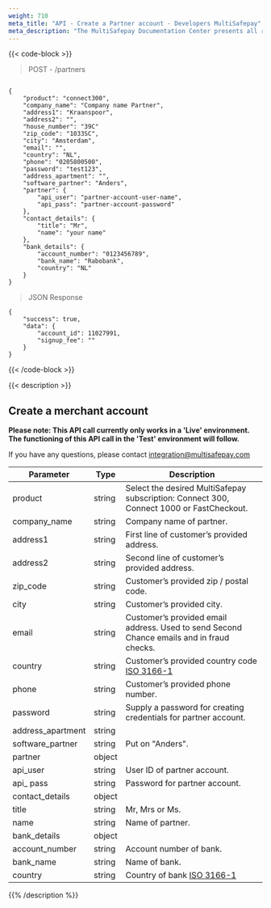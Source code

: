 ```yaml
---
weight: 710
meta_title: "API - Create a Partner account - Developers MultiSafepay"
meta_description: "The MultiSafepay Documentation Center presents all relevant information about our Plugins and API. You can also find support pages for Payment Methods, Tools and General Questions as well as the contact details of our Support and Integration Teams."
---
```


{{< code-block >}}

> POST - /partners

```shell 

{
    "product": "connect300",
    "company_name": "Company name Partner",
    "address1": "Kraanspoor",
    "address2": "",
    "house_number": "39C"
    "zip_code": "1033SC",
    "city": "Amsterdam",
    "email": "",
    "country": "NL",
    "phone": "0205800500",
    "password": "test123",
    "address_apartment": "",
    "software_partner": "Anders",
    "partner": {
        "api_user": "partner-account-user-name",
        "api_pass": "partner-account-password"
    },
    "contact_details": {
        "title": "Mr",
        "name": "your name"
    },
    "bank_details": {
        "account_number": "0123456789",
        "bank_name": "Rabobank",
        "country": "NL"
    }
}
```


> JSON Response 


```shell
{
    "success": true,
    "data": {
        "account_id": 11027991,
        "signup_fee": ""
    }
}
```

{{< /code-block >}}

{{< description >}}
## Create a merchant account

__Please note: This API call currently only works in a 'Live' environment. The functioning of this API call in the 'Test' environment will follow.__ 

If you have any questions, please contact <integration@multisafepay.com>

| Parameter                   | Type      | Description                                                                                |
|-----------------------------|-----------|--------------------------------------------------------------------------------------------|
| product                     | string    | Select the desired MultiSafepay subscription: Connect 300, Connect 1000 or FastCheckout.    | 
| company_name                | string    | Company name of partner.                                                                    | 
| address1                    | string    | First line of customer’s provided address.                                                  | 
| address2                    | string    | Second line of customer’s provided address.                                                 | 
| zip_code                    | string    | Customer’s provided zip / postal code.                                                      | 
| city                        | string    | Customer’s provided city.                                                                   |
| email                       | string    | Customer’s provided email address. Used to send Second Chance emails and in fraud checks.   | 
| country                     | string    | Customer’s provided country code [ISO 3166-1](https://www.iso.org/iso-3166-country-codes.html) |     
| phone                       | string    | Customer’s provided phone number.                                                           |
| password                    | string    | Supply a password for creating credentials for partner account.                             | 
| address_apartment           | string    |                                                                                             | 
| software_partner            | string    | Put on "Anders".                                                                            |  
| partner                     | object    |                                                                                             | 
| api_user                    | string    | User ID of partner account.                                                                 | 
| api_ pass                   | string    | Password for partner account.                                                               | 
| contact_details             | object    |                                                                                             | 
| title                       | string    | Mr, Mrs or Ms.                                                                              |
| name                        | string    | Name of partner.                                                                            | 
| bank_details                | object    |                                                                                             | 
| account_number              | string    | Account number of bank.                                                                     | 
| bank_name                   | string    | Name of bank.                                                                               | 
| country                     | string    | Country of bank [ISO 3166-1](https://www.iso.org/iso-3166-country-codes.html)               |

{{% /description %}}